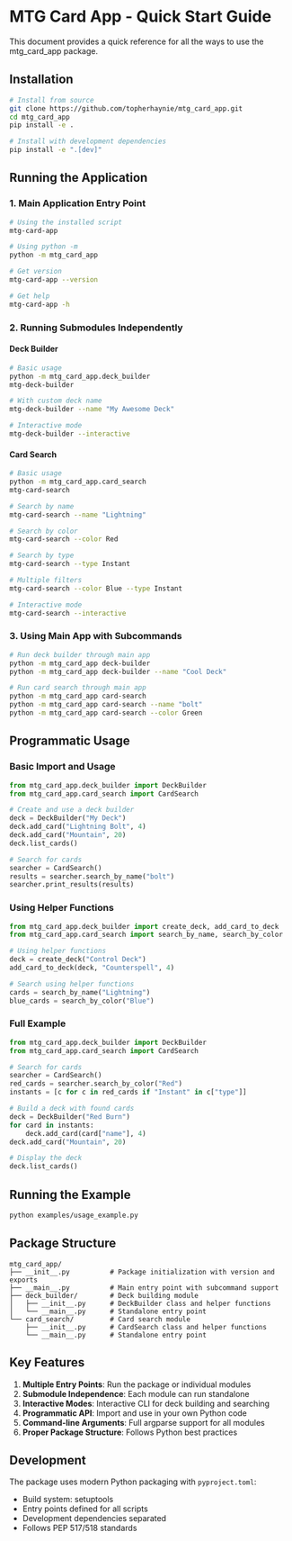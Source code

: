 # MTG Card App - Quick Start Guide

This document provides a quick reference for all the ways to use the mtg_card_app package.

## Installation

```bash
# Install from source
git clone https://github.com/topherhaynie/mtg_card_app.git
cd mtg_card_app
pip install -e .

# Install with development dependencies
pip install -e ".[dev]"
```

## Running the Application

### 1. Main Application Entry Point

```bash
# Using the installed script
mtg-card-app

# Using python -m
python -m mtg_card_app

# Get version
mtg-card-app --version

# Get help
mtg-card-app -h
```

### 2. Running Submodules Independently

#### Deck Builder

```bash
# Basic usage
python -m mtg_card_app.deck_builder
mtg-deck-builder

# With custom deck name
mtg-deck-builder --name "My Awesome Deck"

# Interactive mode
mtg-deck-builder --interactive
```

#### Card Search

```bash
# Basic usage
python -m mtg_card_app.card_search
mtg-card-search

# Search by name
mtg-card-search --name "Lightning"

# Search by color
mtg-card-search --color Red

# Search by type
mtg-card-search --type Instant

# Multiple filters
mtg-card-search --color Blue --type Instant

# Interactive mode
mtg-card-search --interactive
```

### 3. Using Main App with Subcommands

```bash
# Run deck builder through main app
python -m mtg_card_app deck-builder
python -m mtg_card_app deck-builder --name "Cool Deck"

# Run card search through main app
python -m mtg_card_app card-search
python -m mtg_card_app card-search --name "bolt"
python -m mtg_card_app card-search --color Green
```

## Programmatic Usage

### Basic Import and Usage

```python
from mtg_card_app.deck_builder import DeckBuilder
from mtg_card_app.card_search import CardSearch

# Create and use a deck builder
deck = DeckBuilder("My Deck")
deck.add_card("Lightning Bolt", 4)
deck.add_card("Mountain", 20)
deck.list_cards()

# Search for cards
searcher = CardSearch()
results = searcher.search_by_name("bolt")
searcher.print_results(results)
```

### Using Helper Functions

```python
from mtg_card_app.deck_builder import create_deck, add_card_to_deck
from mtg_card_app.card_search import search_by_name, search_by_color

# Using helper functions
deck = create_deck("Control Deck")
add_card_to_deck(deck, "Counterspell", 4)

# Search using helper functions
cards = search_by_name("Lightning")
blue_cards = search_by_color("Blue")
```

### Full Example

```python
from mtg_card_app.deck_builder import DeckBuilder
from mtg_card_app.card_search import CardSearch

# Search for cards
searcher = CardSearch()
red_cards = searcher.search_by_color("Red")
instants = [c for c in red_cards if "Instant" in c["type"]]

# Build a deck with found cards
deck = DeckBuilder("Red Burn")
for card in instants:
    deck.add_card(card["name"], 4)
deck.add_card("Mountain", 20)

# Display the deck
deck.list_cards()
```

## Running the Example

```bash
python examples/usage_example.py
```

## Package Structure

```
mtg_card_app/
├── __init__.py          # Package initialization with version and exports
├── __main__.py          # Main entry point with subcommand support
├── deck_builder/        # Deck building module
│   ├── __init__.py      # DeckBuilder class and helper functions
│   └── __main__.py      # Standalone entry point
└── card_search/         # Card search module
    ├── __init__.py      # CardSearch class and helper functions
    └── __main__.py      # Standalone entry point
```

## Key Features

1. **Multiple Entry Points**: Run the package or individual modules
2. **Submodule Independence**: Each module can run standalone
3. **Interactive Modes**: Interactive CLI for deck building and searching
4. **Programmatic API**: Import and use in your own Python code
5. **Command-line Arguments**: Full argparse support for all modules
6. **Proper Package Structure**: Follows Python best practices

## Development

The package uses modern Python packaging with `pyproject.toml`:
- Build system: setuptools
- Entry points defined for all scripts
- Development dependencies separated
- Follows PEP 517/518 standards
